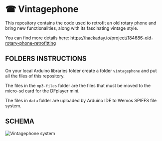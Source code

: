 # ☎ Vintagephone

This repository contains the code used to retrofit an old rotary phone and bring new functionalities, along with its fascinating vintage style.

You can find more details here:
https://hackaday.io/project/184686-old-rotary-phone-retrofitting

## FOLDERS INSTRUCTIONS

On your local Arduino libraries folder create a folder `vintagephone` and put all the files of this repository.

The files in the `mp3-files` folder are the files that must be moved to the micro-sd card for the DFplayer mini.

The files in `data` folder are uploaded by Arduino IDE to Wemos SPIFFS file system.

## SCHEMA

![Vintagephone system](https://cdn.hackaday.io/images/5134681651087328962.jpg)
